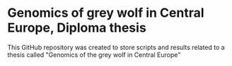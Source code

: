 # Genomics of grey wolf in Central Europe, Diploma thesis 
This GitHub repository was created to store scripts and results related to a thesis called "Genomics of the grey wolf in Central Europe"
